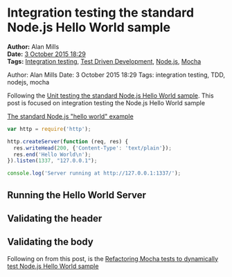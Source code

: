 Integration testing the standard Node.js Hello World sample
===========================================================
**Author:** Alan Mills  
**Date:** [3 October 2015 18:29](/blog/history/2015-10.md)  
**Tags:** [Integration testing](/blog/categories/integration-testing.md), [Test Driven Development](/blog/categories/test-driven-development.md), [Node.js](/blog/categories/node-js.md), [Mocha](/blog/categories/mocha.md)

Author: Alan Mills
Date: 3 October 2015 18:29
Tags: integration testing, TDD, nodejs, mocha

Following the [Unit testing the standard Node.js Hello World sample](./unit-testing-nodejs-hello-world.md).  This post is focused on integration testing the Node.js Hello World sample

[The standard Node.js "hello world" example](https://nodejs.org/en/about/)
``` javascript
var http = require('http');

http.createServer(function (req, res) {
  res.writeHead(200, {'Content-Type': 'text/plain'});
  res.end('Hello World\n');
}).listen(1337, "127.0.0.1");

console.log('Server running at http://127.0.0.1:1337/');
```

## Running the Hello World Server

## Validating the header

## Validating the body

Following on from this post, is the [Refactoring Mocha tests to dynamically test Node.js Hello World sample](./refactoring-mocha-tests-to-dynamically-test-nodejs-hello-world-sample.md)
